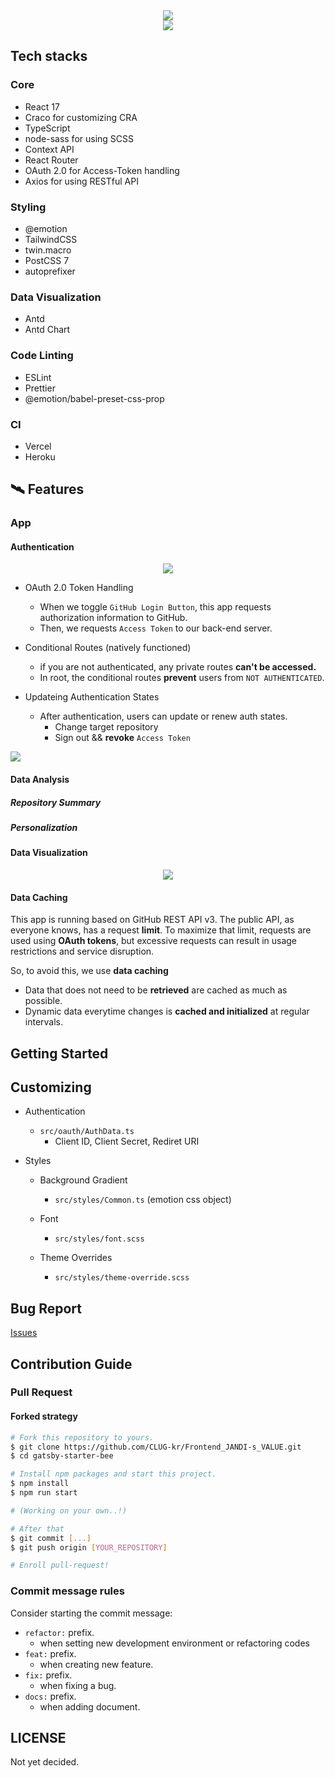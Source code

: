 <div align="center">
    <img src="./src/assets/images/logo.svg" />
</div>
<div align="center">
    <img src="./src/assets/images/thumbnail.png" />
</div>

## Tech stacks

### Core

- React 17
- Craco for customizing CRA
- TypeScript
- node-sass for using SCSS
- Context API
- React Router
- OAuth 2.0 for Access-Token handling
- Axios for using RESTful API

### Styling

- @emotion
- TailwindCSS
- twin.macro
- PostCSS 7
- autoprefixer

### Data Visualization

- Antd
- Antd Chart

### Code Linting

- ESLint
- Prettier
- @emotion/babel-preset-css-prop

### CI

- Vercel
- Heroku

## 🛰 Features

### App

#### Authentication

<div align="center">
    <img src="./src/assets/images/thumbnail_auth.png" />
</div>

- OAuth 2.0 Token Handling
  - When we toggle `GitHub Login Button`, this app requests authorization information to GitHub.
  - Then, we requests `Access Token` to our back-end server.
- Conditional Routes (natively functioned)
  - if you are not authenticated, any private routes **can't be accessed.**
  - In root, the conditional routes **prevent** users from `NOT AUTHENTICATED`.

- Updateing Authentication States
  - After authentication, users can update or renew auth states.
    - Change target repository
    - Sign out && **revoke** `Access Token`

![](./src/assets/images/gif_header_func.gif)

#### Data Analysis

##### Repository Summary

##### Personalization

#### Data Visualization

<div align="center">
    <img src="./src/assets/images/thumbnail_visualization.png" />
</div>

#### Data Caching

This app is running based on GitHub REST API v3. The public API, as everyone knows, has a request **limit**. To maximize that limit, requests are used using **OAuth tokens**, but excessive requests can result in usage restrictions and service disruption.

So, to avoid this, we use **data caching**

- Data that does not need to be **retrieved** are cached as much as possible.
- Dynamic data everytime changes is **cached and initialized** at regular intervals.

## Getting Started

## Customizing

- Authentication

  - `src/oauth/AuthData.ts`
    - Client ID, Client Secret, Rediret URI

- Styles

  - Background Gradient

    - `src/styles/Common.ts` (emotion css object)

  - Font

    - `src/styles/font.scss`

  - Theme Overrides

    - `src/styles/theme-override.scss`

    

## Bug Report

[Issues](https://github.com/CLUG-kr/Frontend_JANDI-s_VALUE/issues)

## Contribution Guide

### Pull Request

#### Forked strategy

```sh
# Fork this repository to yours.
$ git clone https://github.com/CLUG-kr/Frontend_JANDI-s_VALUE.git
$ cd gatsby-starter-bee

# Install npm packages and start this project.
$ npm install
$ npm run start

# (Working on your own..!)

# After that
$ git commit [...]
$ git push origin [YOUR_REPOSITORY]

# Enroll pull-request!
```

### Commit message rules

Consider starting the commit message:

- `refactor:` prefix.
  - when setting new development environment or refactoring codes
- `feat:` prefix.
  - when creating new feature.
- `fix:` prefix.
  - when fixing a bug.
- `docs:` prefix.
  - when adding document.

## LICENSE

Not yet decided.